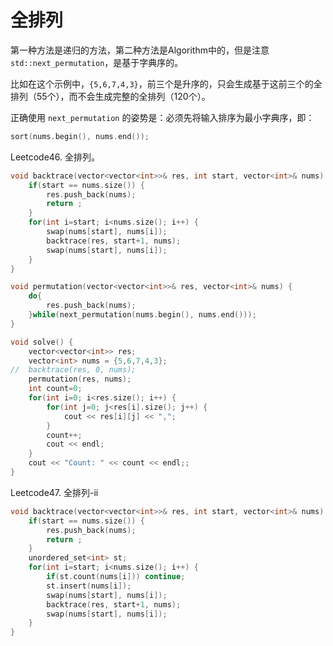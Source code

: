 # 全排列

第一种方法是递归的方法，第二种方法是Algorithm中的，但是注意`std::next_permutation`，是基于字典序的。

比如在这个示例中，`{5,6,7,4,3}`，前三个是升序的，只会生成基于这前三个的全排列（55个），而不会生成完整的全排列（120个）。

正确使用 `next_permutation` 的姿势是：必须先将输入排序为最小字典序，即：
```cpp
sort(nums.begin(), nums.end());
```

Leetcode46. 全排列。

```cpp
void backtrace(vector<vector<int>>& res, int start, vector<int>& nums) {
	if(start == nums.size()) {
		res.push_back(nums);
		return ;
	}
	for(int i=start; i<nums.size(); i++) {
		swap(nums[start], nums[i]);
		backtrace(res, start+1, nums);
		swap(nums[start], nums[i]);	
	}
}

void permutation(vector<vector<int>>& res, vector<int>& nums) {
	do{
		res.push_back(nums);
	}while(next_permutation(nums.begin(), nums.end()));
}

void solve() {
	vector<vector<int>> res;
	vector<int> nums = {5,6,7,4,3};
//	backtrace(res, 0, nums);
	permutation(res, nums); 
	int count=0;
	for(int i=0; i<res.size(); i++) {
		for(int j=0; j<res[i].size(); j++) {
			cout << res[i][j] << ",";
		}
		count++;
		cout << endl;
	}
	cout << "Count: " << count << endl;;
}
```

Leetcode47. 全排列-ii

```cpp
void backtrace(vector<vector<int>>& res, int start, vector<int>& nums) {
	if(start == nums.size()) {
		res.push_back(nums);
		return ;
	}
	unordered_set<int> st;
	for(int i=start; i<nums.size(); i++) {
		if(st.count(nums[i])) continue;
		st.insert(nums[i]);
		swap(nums[start], nums[i]);
		backtrace(res, start+1, nums);
		swap(nums[start], nums[i]);
	}
}
```